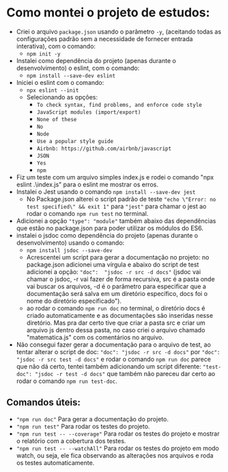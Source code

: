 # Como montei o projeto de estudos:

- Criei o arquivo ```package.json``` usando o parâmetro ```-y```, (aceitando todas as configurações padrão sem a necessidade de fornecer entrada interativa), com o comando:
    - ```npm init -y```
- Instalei como dependência do projeto (apenas durante o desenvolvimento) o eslint, com o comando:
    - ```npm install --save-dev eslint```
- Iniciei o eslint com o comando:
    - ```npx eslint --init```
    - Selecionando as opções: 
        - ```To check syntax, find problems, and enforce code style```
        - ```JavaScript modules (import/export)```
        -  ```None of these```
        -  ```No```
        -  ```Node```
        -  ```Use a popular style guide```
        -  ```Airbnb: https://github.com/airbnb/javascript```
        -  ```JSON```
        -  ```Yes```
        -  ```npm```
- Fiz um teste com um arquivo simples index.js e rodei o comando "npx eslint .\index.js" para o eslint me mostrar os erros.
- Instalei o Jest usando o comando ```npm install --save-dev jest```
    - No Package.json alterei o script padrão de teste ```"echo \"Error: no test specified\" && exit 1"``` para ```"jest"``` para chamar o jest ao rodar o comando ```npm run test``` no terminal.
- Adicionei a opção ```"type": "module"``` também abaixo das dependências que estão no package.json para poder utilizar os módulos do ES6.
- instalei o jsdoc como dependência do projeto (apenas durante o desenvolvimento) usando o comando:
    - ```npm install jsdoc --save-dev```
    - Acrescentei um script para gerar a documentação no projeto: no package.json adicionei uma vírgula e abaixo do script de test adicionei a opção: ```"doc":  "jsdoc -r src -d docs"``` (jsdoc vai chamar o jsdoc, -r vai fazer de forma recursiva, src é a pasta onde vai buscar os arquivos, -d é o parâmetro para especificar que a documentação será salva em um diretório específico, docs foi o nome do diretório especificado").
    - ao rodar o comando ```npm run doc``` no terminal, o diretório docs é criado automaticamente e as documentações são inseridas nesse diretório. Mas pra dar certo tive que criar a pasta src e criar um arquivo js dentro dessa pasta, no caso criei o arquivo chamado "matematica.js" com os comentários no arquivo.
- Não consegui fazer gerar a documentação para o arquivo de test, ao tentar alterar o script de doc: ```"doc": "jsdoc -r src -d docs"``` por ```"doc": "jsdoc -r src test -d docs"``` e rodar o comando ```npm run doc``` parece que não dá certo, tentei também adicionando um script diferente: ```"test-doc": "jsdoc -r test -d docs"``` que também não pareceu dar certo ao rodar o comando ```npm run test-doc```. 


## Comandos úteis:

- ```"npm run doc"``` Para gerar a documentação do projeto.
- ```"npm run test"``` Para rodar os testes do projeto.
- ```"npm run test -- --coverage"``` Para rodar os testes do projeto e mostrar o relatório com a cobertura dos testes.
- ```"npm run test -- --watchAll"``` Para rodar os testes do projeto em modo watch, ou seja, ele fica observando as alterações nos arquivos e roda os testes automaticamente.
    